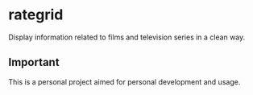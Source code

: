 # rategrid

Display information related to films and television series in a clean way.

## Important

This is a personal project aimed for personal development and usage.
